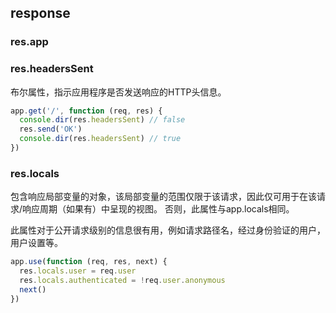 ## response

### res.app

### res.headersSent

布尔属性，指示应用程序是否发送响应的HTTP头信息。

```js
app.get('/', function (req, res) {
  console.dir(res.headersSent) // false
  res.send('OK')
  console.dir(res.headersSent) // true
})
```

### res.locals

包含响应局部变量的对象，该局部变量的范围仅限于该请求，因此仅可用于在该请求/响应周期（如果有）中呈现的视图。 否则，此属性与app.locals相同。

此属性对于公开请求级别的信息很有用，例如请求路径名，经过身份验证的用户，用户设置等。

```js
app.use(function (req, res, next) {
  res.locals.user = req.user
  res.locals.authenticated = !req.user.anonymous
  next()
})
```